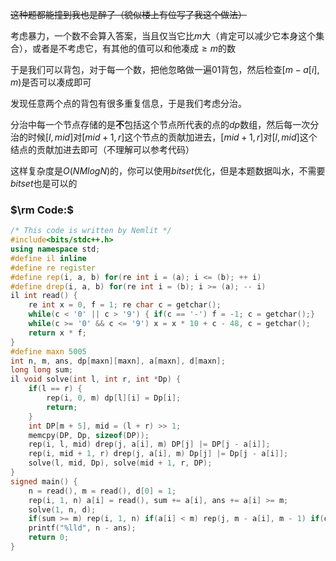 ~~这种题都能撞到我也是醉了（貌似楼上有位写了我这个做法）~~

考虑暴力，一个数不会算入答案，当且仅当它比$m$大（肯定可以减少它本身这个集合），或者是不考虑它，有其他的值可以和他凑成$\ge m$的数

于是我们可以背包，对于每一个数，把他忽略做一遍$01$背包，然后检查$[m - a[i], m)$是否可以凑成即可

发现任意两个点的背包有很多重复信息，于是我们考虑分治。

分治中每一个节点存储的是**不**包括这个节点所代表的点的$dp$数组，然后每一次分治的时候$[l, mid]$对$[mid + 1, r]$这个节点的贡献加进去，$[mid + 1, r]$对$[l, mid]$这个结点的贡献加进去即可（不理解可以参考代码）

这样复杂度是$O(NMlogN)$的，你可以使用$bitset$优化，但是本题数据叫水，不需要$bitset$也是可以的
### $\rm Code:$
```cpp
/* This code is written by Nemlit */
#include<bits/stdc++.h>
using namespace std;
#define il inline
#define re register
#define rep(i, a, b) for(re int i = (a); i <= (b); ++ i)
#define drep(i, a, b) for(re int i = (b); i >= (a); -- i)
il int read() {
    re int x = 0, f = 1; re char c = getchar();
    while(c < '0' || c > '9') { if(c == '-') f = -1; c = getchar();}
    while(c >= '0' && c <= '9') x = x * 10 + c - 48, c = getchar();
    return x * f;
}
#define maxn 5005
int n, m, ans, dp[maxn][maxn], a[maxn], d[maxn];
long long sum;
il void solve(int l, int r, int *Dp) {
	if(l == r) {
		rep(i, 0, m) dp[l][i] = Dp[i];
		return;
	}
	int DP[m + 5], mid = (l + r) >> 1;
	memcpy(DP, Dp, sizeof(DP));
	rep(i, l, mid) drep(j, a[i], m) DP[j] |= DP[j - a[i]];
	rep(i, mid + 1, r) drep(j, a[i], m) Dp[j] |= Dp[j - a[i]];
	solve(l, mid, Dp), solve(mid + 1, r, DP);
}
signed main() {
	n = read(), m = read(), d[0] = 1;
	rep(i, 1, n) a[i] = read(), sum += a[i], ans += a[i] >= m;
	solve(1, n, d);
	if(sum >= m) rep(i, 1, n) if(a[i] < m) rep(j, m - a[i], m - 1) if(dp[i][j]) { ++ ans; break; }
	printf("%lld", n - ans);
	return 0;
}

```